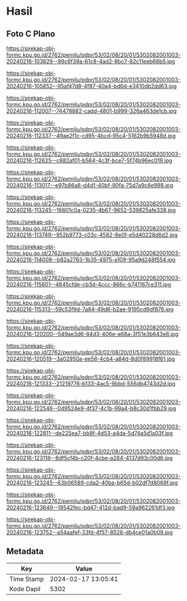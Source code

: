 # Hasil

## Foto C Plano

https://sirekap-obj-formc.kpu.go.id/2762/pemilu/pdpr/53/02/08/20/01/5302082001003-20240216-103629--99c6f39a-61c8-4ad2-8bc7-82c11eeb66b5.jpg

https://sirekap-obj-formc.kpu.go.id/2762/pemilu/pdpr/53/02/08/20/01/5302082001003-20240216-105852--95af47d8-4f87-40a4-bd6d-e3410db2dd63.jpg

https://sirekap-obj-formc.kpu.go.id/2762/pemilu/pdpr/53/02/08/20/01/5302082001003-20240216-112007--74478882-cadd-4801-b999-326a463de1cb.jpg

https://sirekap-obj-formc.kpu.go.id/2762/pemilu/pdpr/53/02/08/20/01/5302082001003-20240216-112337--49ae2f1c-cd95-4bcd-95c4-5162b9b5948d.jpg

https://sirekap-obj-formc.kpu.go.id/2762/pemilu/pdpr/53/02/08/20/01/5302082001003-20240216-112625--c882af01-b564-4c3f-bce7-5f74b96ec019.jpg

https://sirekap-obj-formc.kpu.go.id/2762/pemilu/pdpr/53/02/08/20/01/5302082001003-20240216-113017--e97b86a8-d4d1-40bf-90fa-75d7a9c8e998.jpg

https://sirekap-obj-formc.kpu.go.id/2762/pemilu/pdpr/53/02/08/20/01/5302082001003-20240216-113245--16601c0a-0235-4b67-9652-539825afe338.jpg

https://sirekap-obj-formc.kpu.go.id/2762/pemilu/pdpr/53/02/08/20/01/5302082001003-20240216-113749--952b9773-c03c-4582-8e0f-e5d40228d6d2.jpg

https://sirekap-obj-formc.kpu.go.id/2762/pemilu/pdpr/53/02/08/20/01/5302082001003-20240216-114008--b82a2763-1b35-4975-a109-95a9d248f554.jpg

https://sirekap-obj-formc.kpu.go.id/2762/pemilu/pdpr/53/02/08/20/01/5302082001003-20240216-115601--4645cfde-cb3d-4ccc-866c-b741167ce311.jpg

https://sirekap-obj-formc.kpu.go.id/2762/pemilu/pdpr/53/02/08/20/01/5302082001003-20240216-115313--59c53f9d-7a84-49d6-b2ae-9195cd9df876.jpg

https://sirekap-obj-formc.kpu.go.id/2762/pemilu/pdpr/53/02/08/20/01/5302082001003-20240216-120200--549ae3d6-84d3-406e-a68a-3f51e3b643e6.jpg

https://sirekap-obj-formc.kpu.go.id/2762/pemilu/pdpr/53/02/08/20/01/5302082001003-20240216-120519--3a02950a-ee58-4cb4-a84d-8d0f89918f61.jpg

https://sirekap-obj-formc.kpu.go.id/2762/pemilu/pdpr/53/02/08/20/01/5302082001003-20240216-121333--21219776-b133-4ac5-9bbd-556db4743d2d.jpg

https://sirekap-obj-formc.kpu.go.id/2762/pemilu/pdpr/53/02/08/20/01/5302082001003-20240216-122546--0d9524e9-4f37-4c1b-99a4-b8c30d1fbb29.jpg

https://sirekap-obj-formc.kpu.go.id/2762/pemilu/pdpr/53/02/08/20/01/5302082001003-20240216-122811--de225ea7-bb8f-4d53-a4da-5d74a5d1a03f.jpg

https://sirekap-obj-formc.kpu.go.id/2762/pemilu/pdpr/53/02/08/20/01/5302082001003-20240216-123118--8df5cf4b-c20f-4cbe-a284-4137d93c00d6.jpg

https://sirekap-obj-formc.kpu.go.id/2762/pemilu/pdpr/53/02/08/20/01/5302082001003-20240216-123245--63b06589-cda2-40ba-b65d-b02df7d8069f.jpg

https://sirekap-obj-formc.kpu.go.id/2762/pemilu/pdpr/53/02/08/20/01/5302082001003-20240216-123649--18542fec-bd47-412d-bad9-59a962261df3.jpg

https://sirekap-obj-formc.kpu.go.id/2762/pemilu/pdpr/53/02/08/20/01/5302082001003-20240216-123752--a54aafef-33fd-4f57-8526-db4ce01a0b09.jpg


## Metadata

| Key        | Value               |
| ---------- | ------------------- |
| Time Stamp | 2024-02-17 13:05:41 |
| Kode Dapil | 5302                |



